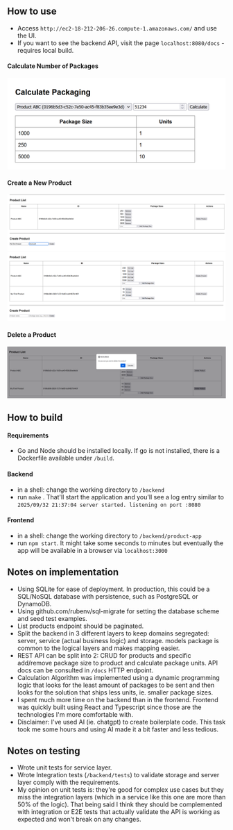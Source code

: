 ## How to use
- Access `http://ec2-18-212-206-26.compute-1.amazonaws.com/` and use the UI.
- If you want to see the backend API, visit the page `localhost:8080/docs` - requires local build. 

#### Calculate Number of Packages
![calculate packaging](docs/calculate_packaging.png "Calculate Packaging")

#### Create a New Product
![create product](docs/create_product_1.png "Create Product 1")
![create product 2](docs/create_product_2.png "Create Product 2")

#### Delete a Product
![delete product](docs/delete_product_1.png "Delete Product")

## How to build
#### Requirements
- Go and Node should be installed locally. If go is not installed, there is a Dockerfile available under `/build`.
#### Backend 
- in a shell: change the working directory to `/backend` 
- run `make` . That'll start the application and you'll see a log entry similar to `2025/09/32 21:37:04 server started. listening on port :8080` 
#### Frontend
- in a shell: change the working directory to `/backend/product-app`
- run `npm start`. It might take some seconds to minutes but eventually the app will be available in a browser via `localhost:3000`

## Notes on implementation
- Using SQLite for ease of deployment. In production, this could be a SQL/NoSQL database with persistence, such as PostgreSQL or DynamoDB.
- Using github.com/rubenv/sql-migrate for setting the database scheme and seed test examples.
- List products endpoint should be paginated.   
- Split the backend in 3 different layers to keep domains segregated: server, service (actual business logic) and storage. models package is common to the logical layers and makes mapping easier.
- REST API can be split into 2: CRUD for products and specific add/remove package size to product and calculate package units. API docs can be consulted in `/docs` HTTP endpoint.
- Calculation Algorithm was implemented using a dynamic programming logic that looks for the least amount of packages to be sent and then looks for the solution that ships less units, ie. smaller package sizes.
- I spent much more time on the backend than in the frontend. Frontend was quickly built using React and Typescript since those are the technologies I'm more comfortable with. 
- Disclaimer: I've used AI (ie. chatgpt) to create boilerplate code. This task took me some hours and using AI made it a bit faster and less tedious.

## Notes on testing 
- Wrote unit tests for service layer. 
- Wrote Integration tests (`/backend/tests`) to validate storage and server layer comply with the requirements.
- My opinion on unit tests is: they're good for complex use cases but they miss the integration layers (which in a service like this one are more than 50% of the logic). That being said I think they should be complemented with integration or E2E tests that actually validate the API is working as expected and won't break on any changes.

